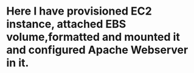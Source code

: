 
# Here I have provisioned EC2 instance, attached EBS volume,formatted and mounted it and configured Apache Webserver in it.

